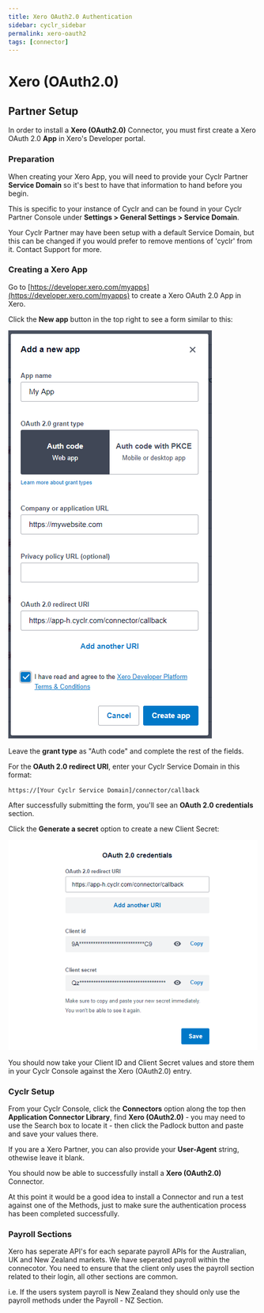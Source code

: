 ```yaml
---
title: Xero OAuth2.0 Authentication
sidebar: cyclr_sidebar
permalink: xero-oauth2
tags: [connector]
---
```


# Xero (OAuth2.0)

## Partner Setup

In order to install a **Xero (OAuth2.0)** Connector, you must first create a Xero OAuth 2.0 **App** in Xero's Developer portal.

### Preparation 

When creating your Xero App, you will need to provide your Cyclr Partner **Service Domain** so it's best to have that information to hand before you begin.

This is specific to your instance of Cyclr and can be found in your Cyclr Partner Console under **Settings > General Settings > Service Domain**.

Your Cyclr Partner may have been setup with a default Service Domain, but this can be changed if you would prefer to remove mentions of 'cyclr' from it.  Contact Support for more.

### Creating a Xero App

Go to [https://developer.xero.com/myapps](https://developer.xero.com/myapps) to create a Xero OAuth 2.0 App in Xero.

Click the **New app** button in the top right to see a form similar to this:

![](./images/xero_oauth20_newapp.png)

Leave the **grant type** as "Auth code" and complete the rest of the fields.

For the **OAuth 2.0 redirect URI**, enter your Cyclr Service Domain in this format:
```
https://[Your Cyclr Service Domain]/connector/callback
```


After successfully submitting the form, you'll see an **OAuth 2.0 credentials** section.

Click the **Generate a secret** option to create a new Client Secret:

![](./images/xero_oauth20_credentials.png)

You should now take your Client ID and Client Secret values and store them in your Cyclr Console against the Xero (OAuth2.0) entry.

### Cyclr Setup

From your Cyclr Console, click the **Connectors** option along the top then **Application Connector Library**, find **Xero (OAuth2.0)** - you may need to use the Search box to locate it - then click the Padlock button and paste and save your values there.

If you are a Xero Partner, you can also provide your **User-Agent** string, othewise leave it blank.

You should now be able to successfully install a **Xero (OAuth2.0)** Connector.

At this point it would be a good idea to install a Connector and run a test against one of the Methods, just to make sure the authentication process has been completed successfully.

### Payroll Sections

Xero has seperate API's for each separate payroll APIs for the Australian, UK and New Zealand markets. We have seperated payroll within the connecotor. You need to ensure that the client only uses the payroll section related to their login, all other sections are common. 

i.e. If the users system payroll is New Zealand they should only use the payroll methods under the Payroll - NZ Section.
